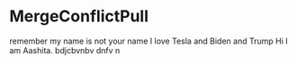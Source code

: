 # MergeConflictPull

remember my name is not your name
I love Tesla and Biden and Trump
Hi I am Aashita.
bdjcbvnbv dnfv n
